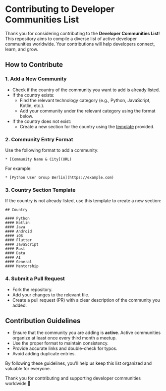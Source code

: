 # Contributing to Developer Communities List

Thank you for considering contributing to the **Developer Communities List**! This repository aims to compile a diverse list of active developer communities worldwide. Your contributions will help developers connect, learn, and grow.

## How to Contribute

### 1. Add a New Community
- Check if the country of the community you want to add is already listed.
- If the country exists:
  - Find the relevant technology category (e.g., Python, JavaScript, Kotlin, etc.).
  - Add your community under the relevant category using the format below.
- If the country does not exist:
  - Create a new section for the country using the [template]() provided.

### 2. Community Entry Format
Use the following format to add a community:

```
* [Community Name & City](URL)
```

For example:

```
* [Python User Group Berlin](https://example.com)
```

### 3. Country Section Template
If the country is not already listed, use this template to create a new section:

```
## Country

#### Python 
#### Kotlin
#### Java
#### Android 
#### iOS
#### Flutter
#### JavaScript
#### Rust
#### Data
#### AI
#### General
#### Mentorship
```

### 4. Submit a Pull Request
- Fork the repository.
- Add your changes to the relevant file.
- Create a pull request (PR) with a clear description of the community you added.

## Contribution Guidelines

- Ensure that the community you are adding is **active**. Active communities organize at least once every third month a meetup.
- Use the proper format to maintain consistency.
- Provide accurate links and double-check for typos.
- Avoid adding duplicate entries.

By following these guidelines, you'll help us keep this list organized and valuable for everyone.

Thank you for contributing and supporting developer communities worldwide 🧡
